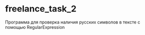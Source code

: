 # freelance_task_2
Программа для проверка наличия русских символов в тексте с помощью RegularExpression
